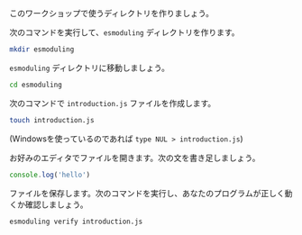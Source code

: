 このワークショップで使うディレクトリを作りましょう。

次のコマンドを実行して、`esmoduling` ディレクトリを作ります。

```bash
mkdir esmoduling
```

`esmoduling` ディレクトリに移動しましょう。

```bash
cd esmoduling
```

次のコマンドで `introduction.js` ファイルを作成します。

```bash
touch introduction.js
```
 (Windowsを使っているのであれば `type NUL > introduction.js`)

お好みのエディタでファイルを開きます。次の文を書き足しましょう。

```js
console.log('hello')
```

ファイルを保存します。次のコマンドを実行し、あなたのプログラムが正しく動くか確認しましょう。

```bash
esmoduling verify introduction.js
```

